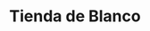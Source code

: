 ---
title: "Tienda de Blanco"
url: /ciudad-autonoma-de-buenos-aires/tienda-de-blanco/
shop: cortina
---